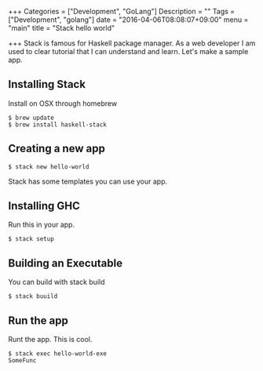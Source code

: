 +++
Categories = ["Development", "GoLang"]
Description = ""
Tags = ["Development", "golang"]
date = "2016-04-06T08:08:07+09:00"
menu = "main"
title = "Stack hello world"

+++
Stack is famous for Haskell package manager. 
As a web developer I am used to clear tutorial that I can understand and learn.
Let's make a sample app.


## Installing Stack
Install on OSX through homebrew
```
$ brew update
$ brew install haskell-stack
```

## Creating a new app
```
$ stack new hello-world
```
Stack has some templates you can use your app. 

## Installing GHC
Run this in your app.
```
$ stack setup
```

## Building an Executable
You can build with stack build
```
$ stack buuild
```

## Run the app
Runt the app. This is cool.
```
$ stack exec hello-world-exe
SomeFunc
```
